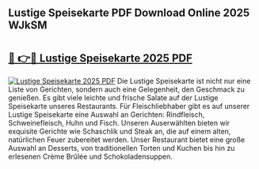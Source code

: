 ## Lustige Speisekarte PDF Download Online 2025 WJkSM

# <h2><a href="http://gc6ortd.nevu.top/?p=Lustige+Speisekarte">🔗 👉🔴 Lustige Speisekarte 2025 PDF</a></h2>

[![Lustige Speisekarte 2025 PDF](https://i.imgur.com/dBaPXMq.png)](http://gc6ortd.nevu.top/?p=Lustige+Speisekarte)
Die Lustige Speisekarte ist nicht nur eine Liste von Gerichten, sondern auch eine Gelegenheit, den Geschmack zu genießen. Es gibt viele leichte und frische Salate auf der Lustige Speisekarte unseres Restaurants. Für Fleischliebhaber gibt es auf unserer Lustige Speisekarte eine Auswahl an Gerichten: Rindfleisch, Schweinefleisch, Huhn und Fisch. Unseren Auserwählten bieten wir exquisite Gerichte wie Schaschlik und Steak an, die auf einem alten, natürlichen Feuer zubereitet werden. Unser Restaurant bietet eine große Auswahl an Desserts, von traditionellen Torten und Kuchen bis hin zu erlesenen Crème Brûlée und Schokoladensuppen.
